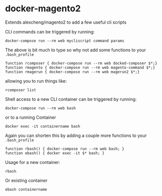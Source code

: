 # docker-magento2
Extends alexcheng/magento2 to add a few useful cli scripts

CLI commands can be triggered by running:
```
docker-compose run --rm web mycliscript command params
```
The above is bit much to type so why not add some functions to your `.bash_profile`

```
function rcomposer { docker-compose run --rm web docked-composer $*;}
function rmagento { docker-compose run --rm web magento-command $*;}
function rmagerun { docker-compose run --rm web magerun2 $*;}
```
allowing you to run things like:
```
rcomposer list
```
Shell access to a new CLI container can be triggered by running:

```
docker-compose run --rm web bash
```
or to a running Container
```
docker exec -it containername bash
```
Again you can shorten this by adding a couple more functions to your `.bash_profile`
```
function rbash() { docker-compose run --rm web bash; }
function ebash() { docker exec -it $* bash; }
```
Usage for a new container:

```
rbash
```
Or existing container
```
ebash containername
```
